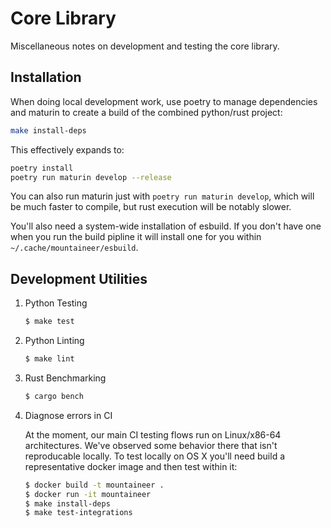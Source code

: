 # Core Library

Miscellaneous notes on development and testing the core library.

## Installation

When doing local development work, use poetry to manage dependencies and maturin to create a build of the combined python/rust project:

```bash
make install-deps
```

This effectively expands to:

```bash
poetry install
poetry run maturin develop --release
```

You can also run maturin just with `poetry run maturin develop`, which will be much faster to compile, but rust execution will be notably slower.

You'll also need a system-wide installation of esbuild. If you don't have one when you run the build pipline it will install one for you within `~/.cache/mountaineer/esbuild`.

## Development Utilities

1. Python Testing

    ```bash
    $ make test
    ```

1. Python Linting

    ```bash
    $ make lint
    ```

1. Rust Benchmarking

    ```bash
    $ cargo bench
    ```

1. Diagnose errors in CI

    At the moment, our main CI testing flows run on Linux/x86-64 architectures. We've observed some behavior there that isn't reproducable locally. To test locally on OS X you'll need build a representative docker image and then test within it:

    ```bash
    $ docker build -t mountaineer .
    $ docker run -it mountaineer
    $ make install-deps
    $ make test-integrations
    ```
